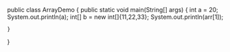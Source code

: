 public class ArrayDemo {
    public static void main(String[] args) {
        int a = 20;
        System.out.println(a);
        int[] b = new int[]{11,22,33};
        System.out.println(arr[1]);


    }
}
